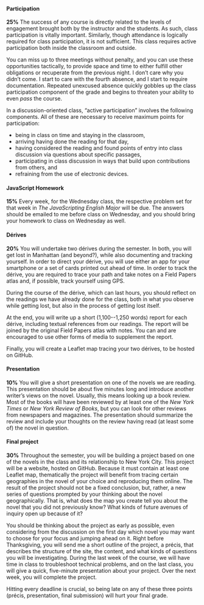 #### Participation

**25%** The success of any course is directly related to the levels of engagement
brought both by the instructor and the students. As such, class participation
is vitally important. Similarly, though attendance is logically required for
class participation, it is not sufficient. This class requires active
participation both inside the classroom and outside.  

You can miss up to three meetings without penalty, and you can use these
opportunities tactically, to provide space and time to either fulfill other
obligations or recuperate from the previous night. I don’t care why you didn’t
come. I start to care with the fourth absence, and I start to require
documentation. Repeated unexcused absence quickly gobbles up the class
participation component of the grade and begins to threaten your ability to
even *pass* the course.

In a discussion-oriented class, “active participation” involves the following
components. All of these are necessary to receive maximum points for
participation:

* being in class on time and staying in the classroom,
* arriving having done the reading for that day,
* having considered the reading and found points of entry into class discussion via questions about specific passages,
* participating in class discussion in ways that build upon contributions from others, and
* refraining from the use of electronic devices.

#### JavaScript Homework

**15%** Every week, for the Wednesday class, the respective problem set for
that week in *The JavaScripting English Major* will be due. The answers should
be emailed to me before class on Wednesday, and you should bring your homework
to class on Wednesday as well.

#### Dérives

**20%** You will undertake two dérives during the semester. In both, you will
get lost in Manhattan (and beyond?), while also documenting and tracking
yourself. In order to direct your dérive, you will use either an app for your
smartphone or a set of cards printed out ahead of time. In order to track the
dérive, you are required to trace your path and take notes on a Field Papers
atlas and, if possible, track yourself using GPS.

During the course of the dérive, which can last hours, you should reflect on
the readings we have already done for the class, both in what you observe
while getting lost, but also in the process of getting lost itself.
  
At the end, you will write up a short (1,100--1,250 words) report for each
dérive, including textual references from our readings. The report will be
joined by the original Field Papers atlas with notes. You can and are
encouraged to use other forms of media to supplement the report.

Finally, you will create a Leaflet map tracing your two dérives, to be hosted
on GitHub.

#### Presentation

**10%** You will give a short presentation on one of the novels we
are reading. This presentation should be about five minutes long and introduce
another writer’s views on the novel. Usually, this means looking up a book
review. Most of the books will have been reviewed by at least one of the *New
York Times* or *New York Review of Books*, but you can look for other reviews
from newspapers and magazines. The presentation should summarize the review
and include your thoughts on the review having read (at least some of) the
novel in question.

#### Final project

**30%** Throughout the semester, you will be building a project based on one
of the novels in the class and its relationship to New York City. This project
will be a website, hosted on GitHub. Because it must contain at least one
Leaflet map, thematically the project will benefit from tracing certain
geographies in the novel of your choice and reproducing them online. The
result of the project should not be a fixed conclusion, but, rather, a new
series of questions prompted by your thinking about the novel geographically.
That is, what does the map you create tell you about the novel that you did
not previously know? What kinds of future avenues of inquiry open up because
of it?

You should be thinking about the project as early as possible, even
considering from the discussion on the first day which novel you may want to
choose for your focus and jumping ahead on it. Right before Thanksgiving, you
will send me a short outline of the project, a précis, that describes the
structure of the site, the content, and what kinds of questions you will be
investigating. During the last week of the course, we will have time in class
to troubleshoot technical problems, and on the last class, you will give a
quick, five-minute presentation about your project. Over the next week, you
will complete the project.

Hitting every deadline is crucial, so being late on any of these three points
(précis, presentation, final submission) will hurt your final grade. 
